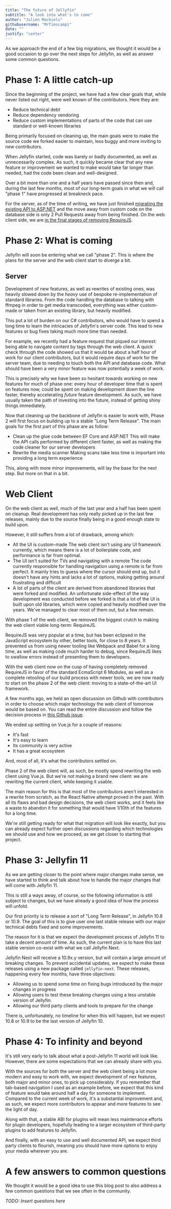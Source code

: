 ```yaml
---
title: "The future of Jellyfin"
subtitle: "A look into what's to come"
author: "Julien Machiels"
githubusername: "MrTimscampi"
date: ""
justify: "center"
---
```


As we approach the end of a few big migrations, we thought it would be a good occasion to go over the next steps for Jellyfin, as well as answer some common questions.

<!--more-->

# Phase 1: A little catch-up

Since the beginning of the project, we have had a few clear goals that, while never listed out right, were well known of the contributors. Here they are:

* Reduce technical debt
* Reduce dependency vendoring
* Reduce custom implementations of parts of the code that can use standard or well-known libraries

Being primarily focused on cleaning up, the main goals were to make the source code we forked easier to maintain, less buggy and more inviting to new contributors.

When Jellyfin started, code was barely or badly documented, as well as unnecessarily complex. As such, it quickly became clear that any new feature or improvement we wanted to make would take far longer than needed, had the code been clean and well-designed.

Over a bit more than one and a half years have passed since then and, during the last few months, most of our long-term goals in what we will call "phase 1" have progressed at breakneck pace.

For the server, as of the time of writing, we have just finished [migrating the existing API to ASP.NET](https://github.com/jellyfin/jellyfin/issues/2872) and the move away from custom code on the database side is only 2 Pull Requests away from being finished. On the web client side, we are [in the final stages of removing RequireJS](https://github.com/jellyfin/jellyfin-web/issues/868).

# Phase 2: What is coming

Jellyfin will soon be entering what we call "phase 2". This is where the plans for the server and the web client start to diverge a bit.

## Server

Development of new features, as well as rewrites of existing ones, was heavily slowed down by the *heavy* use of bespoke re-implementation of standard libraries. From the code handling the database to talking with ffmpeg in order to get media transcoded, everything was either custom-made or taken from an existing library, but heavily modified.

This put a lot of burden on our C# contributors, who would have to spend a long time to learn the intricacies of Jellyfin's server code. This lead to new features or bug fixes taking much more time than needed.

For example, we recently had a feature request that piqued our interest: being able to navigate content by tags through the web client. A quick check through the code showed us that it would be about a half hour of work for our client contributors, but it would require days of work for the server team, due to needing to touch both the API and database code. What should have been a very minor feature was now potentially a week of work.

This is precisely why we have been so hesitant towards working on new features for much of phase one: every hour of developer time that is spent on features now, could be spent on making development down the line faster, thereby accelerating *future* feature development. As such, we have usually taken the path of investing into the future, instead of getting shiny things immediately.

Now that cleaning up the backbone of Jellyfin is easier to work with, Phase 2 will first focus on building up to a stable "Long Term Release". The main goals for the first part of this phase are as follow:

* Clean up the glue code between EF Core and ASP.NET
  This will make the API calls performed by different client faster, as well as making the code cleaner for our server developers
* Rewrite the media scanner
  Making scans take less time is important into providing a long term experience

This, along with more minor improvements, will lay the base for the next step. But more on that in a bit.

# Web Client

On the web client as well, much of the last year and a half has been spent on cleanup. Real development has only really picked up in the last few releases, mainly due to the source finally being in a good enough state to build upon.

However, it still suffers from a lot of drawback, among which:

* All the UI is custom-made
  The web client isn't using any UI framework currently, which means there is a lot of boilerplate code, and performance is far from optimal.
* The UI isn't suited for TVs and navigating with a remote
  The code currently responsible for handling navigation using a remote is far from perfect. It mainly tries to guess where the cursor should end up, but it doesn't have any hints and lacks a lot of options, making getting around frustrating and difficult
* A lot of parts of the client are derived from abandoned libraries that were forked and modified.
  An unfortunate side-effect of the way development was conducted before we forked is that a lot of the UI is built upon old libraries, which were copied and heavily modified over the years. We've managed to clear most of them out, but a few remain.

With phase 1 of the web client, we removed the biggest crutch to making the web client viable long-term: RequireJS.

RequireJS was very popular at a time, but has been eclipsed in the JavaScript ecosystem by other, better tools, for close to 8 years. It prevented us from using newer tooling like Webpack and Babel for a long time, as well as making code much harder to debug, since RequireJS likes to swallow errors instead of presenting them to developers.

With the web client now on the cusp of having completely removed RequireJS in favor of the standard EcmaScript 6 Modules, as well as a complete retooling of our build process with newer tools, we are now ready to start on the phase 2 of the web client: moving to a state-of-the-art UI framework.

A few months ago, we held an open discussion on Github with contributors in order to choose which major technology the web client of tomorrow would be based on. You can read the entire discussion and follow the decision process in [this Github issue](https://github.com/jellyfin/jellyfin-web/issues/889).

We ended up settling on Vue.js for a couple of reasons:

* It's fast
* It's easy to learn
* Its community is very active
* It has a great ecosystem

And, most of all, it's what the contributors settled on.

Phase 2 of the web client will, as such, be mostly spend rewriting the web client using Vue.js. But we're not making a brand new client: we are rewriting the current client, while keeping it usable.

The main reason for this is that most of the contributors aren't interested in a rewrite from scratch, as the React Native attempt proved in the past. With all its flaws and bad design decisions, the web client works, and it feels like a waste to abandon it for something that would have 1/10th of the features for a long time.

We're still getting ready for what that migration will look like exactly, but you can already expect further open discussions regarding which technologies we should use and how we proceed, as we get closer to starting that project.

# Phase 3: Jellyfin 11

As we are getting closer to the point where major changes make sense, we have started to think and talk about how to handle the major changes that will come with Jellyfin 11.

This is still a ways away, of course, so the following information is still subject to changes, but we have already a good idea of how the process will unfold.

Our first priority is to release a sort of "Long Term Release", in Jellyfin 10.8 or 10.9. The goal of this is to give user one last stable release with our major technical debts fixed and some improvements.

The reason for it is that we expect the development process of Jellyfin 11 to take a decent amount of time. As such, the current plan is to have this last stable version co-exist with what we call Jellyfin Next.

Jellyfin Next will receive a 10.9x.y version, but will contain a large amount of breaking changes. To prevent accidental updates, we expect to make these releases using a new package called `jellyfin-next`. These releases, happening every few months, have three objectives:

* Allowing us to spend some time on fixing bugs introduced by the major changes in progress
* Allowing users to test these breaking changes using a less unstable version of Jellyfin.
* Allowing our third party clients and tools to prepare for the change

There is, unfortunately, no timeline for when this will happen, but we expect 10.8 or 10.9 to be the last version of Jellyfin 10.

# Phase 4: To infinity and beyond

It's still very early to talk about what a post-Jellyfin 11 world will look like. However, there are some expectations that we can already share with you.

With the sources for both the server and the web client being a lot more modern and easy to work with, we expect development of nex features, both major and minor ones, to pick up considerably. If you remember that tab-based navigation I used as an example before, we expect that this kind of feature would take around half a day for someone to implement. Compared to the current week of work, it's a substantial improvement and, as such, we expect more contributors to appear and more features to see the light of day.

Along with that, a stable ABI for plugins will mean less maintenance efforts for plugin developers, hopefully leading to a larger ecosystem of third-party plugins to add features to Jellyfin.

And finally, with an easy to use and well documented API, we expect third party clients to flourish, meaning you should have more options to enjoy your media wherever you are.

# A few answers to common questions

We thought it would be a good idea to use this blog post to also address a few common questions that we see often in the community.

*TODO: Insert questions here*
